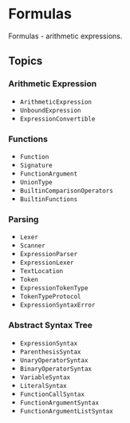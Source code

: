 # Formulas

Formulas - arithmetic expressions.

## Topics

### Arithmetic Expression

- ``ArithmeticExpression``
- ``UnboundExpression``
- ``ExpressionConvertible``

### Functions

- ``Function``
- ``Signature``
- ``FunctionArgument``
- ``UnionType``
- ``BuiltinComparisonOperators``
- ``BuiltinFunctions``

### Parsing

- ``Lexer``
- ``Scanner``
- ``ExpressionParser``
- ``ExpressionLexer``
- ``TextLocation``
- ``Token``
- ``ExpressionTokenType``
- ``TokenTypeProtocol``
- ``ExpressionSyntaxError``

### Abstract Syntax Tree

- ``ExpressionSyntax``
- ``ParenthesisSyntax``
- ``UnaryOperatorSyntax``
- ``BinaryOperatorSyntax``
- ``VariableSyntax``
- ``LiteralSyntax``
- ``FunctionCallSyntax``
- ``FunctionArgumentSyntax``
- ``FunctionArgumentListSyntax``
